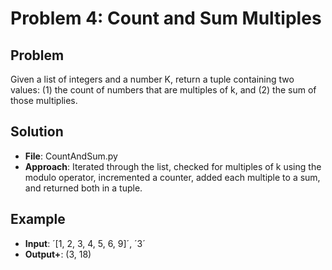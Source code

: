 # Problem 4: Count and Sum Multiples
 
## Problem
Given a list of integers and a number K, return a tuple containing two values: (1) the count of numbers that are multiples of k, and (2) the sum of those multiplies.

## Solution
- **File**: CountAndSum.py
- **Approach**: Iterated through the list, checked for multiples of k using the modulo operator, incremented a counter, added each multiple to a sum, and returned both in a tuple.

## Example
- **Input**: ´[1, 2, 3, 4, 5, 6, 9]´, ´3´
- **Output+**: (3, 18)